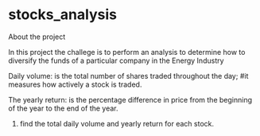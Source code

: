 # stocks_analysis

About the project

In this project the challege is to perform an analysis to determine how to diversify the funds of a particular company in the Energy Industry

Daily volume: is the total number of shares traded throughout the day; #it measures how actively a stock is traded. 

The yearly return: is the percentage difference in price from the beginning of the year to the end of the year. 

1. find the total daily volume and yearly return for each stock. 

